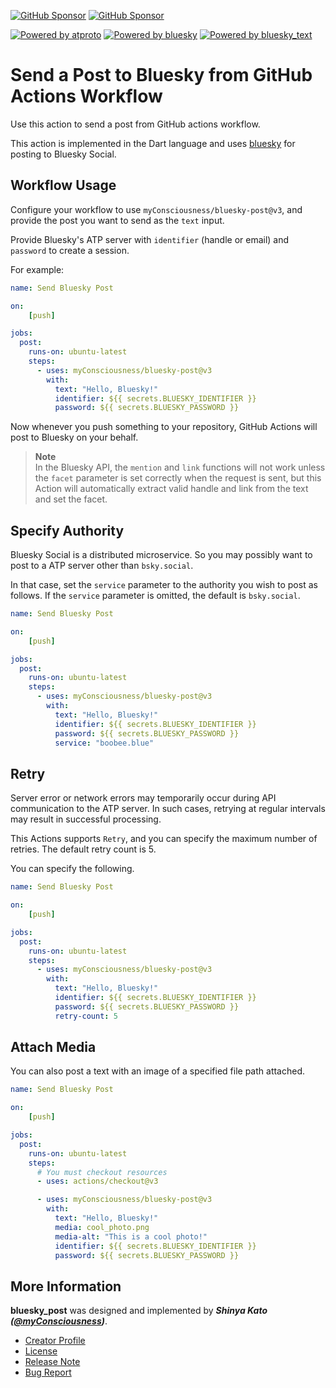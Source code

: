 [![GitHub Sponsor](https://img.shields.io/static/v1?label=Sponsor&message=%E2%9D%A4&logo=GitHub&color=ff69b4)](https://github.com/sponsors/myConsciousness)
[![GitHub Sponsor](https://img.shields.io/static/v1?label=Maintainer&message=myConsciousness&logo=GitHub&color=00acee)](https://github.com/myConsciousness)

[![Powered by atproto](https://img.shields.io/badge/Powered%20by-atproto-00acee.svg)](https://github.com/myConsciousness/atproto.dart/tree/main/packages/atproto)
[![Powered by bluesky](https://img.shields.io/badge/Powered%20by-bluesky-00acee.svg)](https://github.com/myConsciousness/atproto.dart/tree/main/packages/bluesky)
[![Powered by bluesky_text](https://img.shields.io/badge/Powered%20by-bluesky_text-00acee.svg)](https://github.com/myConsciousness/atproto.dart/tree/main/packages/bluesky_text)

# Send a Post to Bluesky from GitHub Actions Workflow

Use this action to send a post from GitHub actions workflow.

This action is implemented in the Dart language and uses [bluesky](https://github.com/myConsciousness/atproto.dart/tree/main/packages/bluesky) for posting to Bluesky Social.

## Workflow Usage

Configure your workflow to use `myConsciousness/bluesky-post@v3`,
and provide the post you want to send as the `text` input.

Provide Bluesky's ATP server with `identifier` (handle or email) and `password` to create a session.

For example:

```yml
name: Send Bluesky Post

on:
    [push]

jobs:
  post:
    runs-on: ubuntu-latest
    steps:
      - uses: myConsciousness/bluesky-post@v3
        with:
          text: "Hello, Bluesky!"
          identifier: ${{ secrets.BLUESKY_IDENTIFIER }}
          password: ${{ secrets.BLUESKY_PASSWORD }}
```

Now whenever you push something to your repository, GitHub Actions
will post to Bluesky on your behalf.

> **Note** </br>
> In the Bluesky API, the `mention` and `link` functions will not work unless
> the `facet` parameter is set correctly when the request is sent,
> but this Action will automatically extract valid handle and link
> from the text and set the facet.

## Specify Authority

Bluesky Social is a distributed microservice.
So you may possibly want to post to a ATP server other than `bsky.social`.

In that case, set the `service` parameter to the authority you wish to post as follows.
If the `service` parameter is omitted, the default is `bsky.social`.

```yml
name: Send Bluesky Post

on:
    [push]

jobs:
  post:
    runs-on: ubuntu-latest
    steps:
      - uses: myConsciousness/bluesky-post@v3
        with:
          text: "Hello, Bluesky!"
          identifier: ${{ secrets.BLUESKY_IDENTIFIER }}
          password: ${{ secrets.BLUESKY_PASSWORD }}
          service: "boobee.blue"
```

## Retry

Server error or network errors may temporarily occur during API communication to the ATP server.
In such cases, retrying at regular intervals may result in successful processing.

This Actions supports `Retry`, and you can specify the maximum number of retries.
The default retry count is 5.

You can specify the following.

```yml
name: Send Bluesky Post

on:
    [push]

jobs:
  post:
    runs-on: ubuntu-latest
    steps:
      - uses: myConsciousness/bluesky-post@v3
        with:
          text: "Hello, Bluesky!"
          identifier: ${{ secrets.BLUESKY_IDENTIFIER }}
          password: ${{ secrets.BLUESKY_PASSWORD }}
          retry-count: 5
```

## Attach Media

You can also post a text with an image of a specified file path attached.

```yml
name: Send Bluesky Post

on:
    [push]

jobs:
  post:
    runs-on: ubuntu-latest
    steps:
      # You must checkout resources
      - uses: actions/checkout@v3

      - uses: myConsciousness/bluesky-post@v3
        with:
          text: "Hello, Bluesky!"
          media: cool_photo.png
          media-alt: "This is a cool photo!"
          identifier: ${{ secrets.BLUESKY_IDENTIFIER }}
          password: ${{ secrets.BLUESKY_PASSWORD }}
```

## More Information

**bluesky_post** was designed and implemented by **_Shinya Kato ([@myConsciousness](https://github.com/myConsciousness))_**.

- [Creator Profile](https://github.com/myConsciousness)
- [License](https://github.com/myConsciousness/atproto.dart/blob/main/LICENSE)
- [Release Note](https://github.com/myConsciousness/atproto.dart/releases)
- [Bug Report](https://github.com/myConsciousness/atproto.dart/issues)
